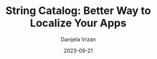 ---
slug: "/talks/swift-connection/september-2023/danijela-vrzan-string-catalog-better-way-to-localize-your-apps"
date: 2023-09-21
title: "String Catalog: Better Way to Localize Your Apps"
author: "Danijela Vrzan"
video: 7XVhDu74v0c
thumbnail: https:/async-assets.s3.eu-west-3.amazonaws.com/thumbnails/7XVhDu74v0c.jpg
slides: 
tags: []
year: 2023
conference: swift-connection
edition: september-2023
transcript:  
allow_ads: false
---